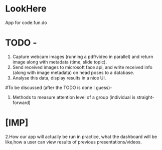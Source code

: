 # LookHere
App for code.fun.do
# TODO -
1. Capture webcam images (running a pdf/video in parallel) and return image along with metadata (time, slide topic). 
2. Send received images to microsoft face api, and write received info (along with image metadata) on head poses to a database.
3. Analyse this data, display results in a nice UI.

#To be discussed (after the TODO is done I guess)-
1. Methods to measure attention level of a group (individual is straight-forward)
 # [IMP]  
2.How our app will actually be run in practice, what the dashboard will be like,how a user can view results of previous presentations/videos.
